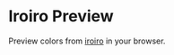 # Iroiro Preview

Preview colors from [iroiro] in your browser.

[iroiro]: https://github.com/antfu/iroiro
